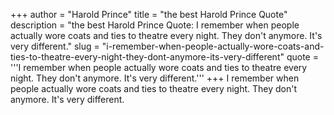 +++
author = "Harold Prince"
title = "the best Harold Prince Quote"
description = "the best Harold Prince Quote: I remember when people actually wore coats and ties to theatre every night. They don't anymore. It's very different."
slug = "i-remember-when-people-actually-wore-coats-and-ties-to-theatre-every-night-they-dont-anymore-its-very-different"
quote = '''I remember when people actually wore coats and ties to theatre every night. They don't anymore. It's very different.'''
+++
I remember when people actually wore coats and ties to theatre every night. They don't anymore. It's very different.
